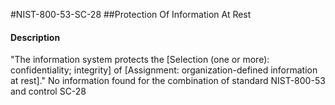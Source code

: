 #NIST-800-53-SC-28
##Protection Of Information At Rest
#### Description
"The information system protects the [Selection (one or more): confidentiality; integrity] of [Assignment: organization-defined information at rest]."
No information found for the combination of standard NIST-800-53 and control SC-28
